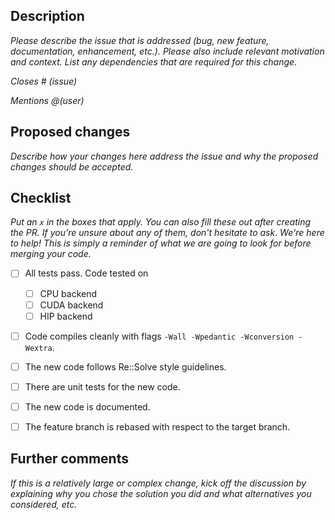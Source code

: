 ## Description
 
 _Please describe the issue that is addressed (bug, new feature,
 documentation, enhancement, etc.). Please also include relevant motivation and
 context. List any dependencies that are required for this change._
 
 _Closes # (issue)_
 
 _Mentions @(user)_
 

 ## Proposed changes
 
 _Describe how your changes here address the issue and why the proposed changes
 should be accepted._
 
 ## Checklist
 
 _Put an `x` in the boxes that apply. You can also fill these out after creating
 the PR. If you're unsure about any of them, don't hesitate to ask. We're here
 to help! This is simply a reminder of what we are going to look for before
 merging your code._
 
- [ ] All tests pass. Code tested on
     - [ ] CPU backend
     - [ ] CUDA backend
     - [ ] HIP backend
- [ ] Code compiles cleanly with flags `-Wall -Wpedantic -Wconversion -Wextra`.
- [ ] The new code follows Re::Solve style guidelines.
- [ ] There are unit tests for the new code.
- [ ] The new code is documented.
- [ ] The feature branch is rebased with respect to the target branch.
 
 
 ## Further comments
 
 _If this is a relatively large or complex change, kick off the discussion by explaining
 why you chose the solution you did and what alternatives you considered, etc._
